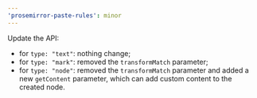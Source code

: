 ```yaml
---
'prosemirror-paste-rules': minor
---
```


Update the API:

- for `type: "text"`: nothing change;
- for `type: "mark"`: removed the `transformMatch` parameter;
- for `type: "node"`: removed the `transformMatch` parameter and added a new `getContent` parameter, which can add custom content to the created node.
